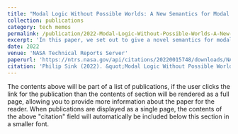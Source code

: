 ```yaml
---
title: "Modal Logic Without Possible Worlds: A New Semantics for Modal Logic in Simplicial Complexes"
collection: publications
category: tech memos
permalink: /publication/2022-Modal-Logic-Without-Possible-Worlds-A-New-Semantics-for-Modal-Logic-in-Simplicial-Complexes
excerpt: 'In this paper, we set out to give a novel semantics for modal logic in simplicial complexes. The motivation for this semantics will be first the replacement of possible worlds with the idea of an ``agent perspective''. After exploring some of the philosophical implications of such a move, we give a semantics based around this idea. Following this, we explore some of the more interesting consequences of such a system, in particular the soundness of an unusual axiom we call NU^*. After giving soundness and completeness, we conclude by exploring ways to weaken this axiom in our semantics.'
date: 2022
venue: 'NASA Technical Reports Server'
paperurl: 'https://ntrs.nasa.gov/api/citations/20220015748/downloads/NASA-TM-20220015748.pdf'
citation: 'Philip Sink (2022). &quot;Modal Logic Without Possible Worlds: A New Semantics for Modal Logic in Simplicial Complexes&quot; <i>NASA Technical Reports Server</i>'
---
```


The contents above will be part of a list of publications, if the user clicks the link for the publication than the contents of section will be rendered as a full page, allowing you to provide more information about the paper for the reader. When publications are displayed as a single page, the contents of the above "citation" field will automatically be included below this section in a smaller font.
